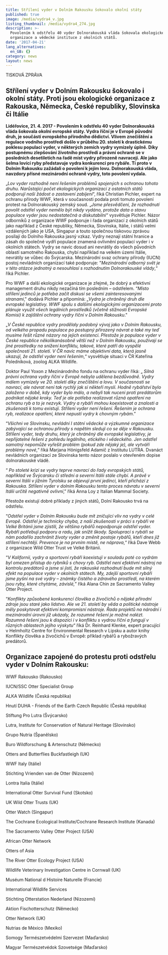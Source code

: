 ```yaml
---
title: Střílení vyder v Dolním Rakousku šokovalo okolní státy
published: true
image: /media/vydra4_v.jpg
listing_thumbnail: /media/vydra4_274.jpg
description: >-
  Povolením k odstřelu 40 vyder Dolnorakouská vláda šokovala ekologické
  organizace a vědecké instituce z okolních států.
date: '2017-04-21'
lang_alternatives:
  en_GB: {}
category: news
layout: news
---
```

TISKOVÁ ZPRÁVA

## Střílení vyder v Dolním Rakousku šokovalo i okolní státy. Proti jsou ekologické organizace z Rakouska, Německa, České republiky, Slovinska či Itálie 

**Lidéřovice, 21. 4. 2017 - Povolením k odstřelu 40 vyder Dolnorakouská vláda šokovala okolní evropské státy. Vydra říční je v Evropě původní druh, je součástí evropského přírodního dědictví. Vlivem znečištění a regulace vodního prostředí došlo v průběhu 20. století k drastickému poklesu populací vyder, v některých zemích vydry vymizely úplně. Díky postupnému zlepšování životního prostředí a právní ochraně se v posledních desetiletích na řadě míst vydry přirozeně navracejí. Ale jako šelma lovící ryby představuje vydra konkurenci pro rybáře. Ti proto v Dolním Rakousku zažádali o povolení k jejím lovu. Dolnorakouská vláda, navzdory přísné mezinárodní ochraně vydry, toto povolení vydala.** 

„_Lov vyder rozhodně není řešením problémů spojených s ochranou tohoto druhu. Narůstající počet ekologických organizací z ostatních států podporují naši žádost o zastavení zabíjení_“, říká Christian Pichler, expert na ochranu přírody WWF, která v současnosti podala proti tomuto povolení protest na Dolnorakouský zemský soud. „_Jsme přesvědčeni, že rozhodnutí povolit odstřel vyder nemělo být nikdy vydáno, protože data o stavu populace vyder jsou nedostatečná a diskutabilní“_ vysvětluje Pichler. Názor odborníků z organizace WWF podporuje i řada organizací z okolních států jako například z České republiky, Německa, Slovinska, Itálie, i států velmi vzdálených jako je USA, Singapur a touto společnou tiskovou zprávou posílají do Dolního Rakouska jasný vzkaz. Vydry neznají státní hranice a zásah do společné vydří populace znamená ovlivnění populací vyder i v okolních státech. Vydry se navíc dosud ani nevrátily do všech původních oblastí samotného Rakouska, chybí například na velkém území Itálie, nevrátily se vůbec do Švýcarska. Mezinárodní svaz ochrany přírody (IUCN) postoj nevládních organizací také podporuje: "_Mezinárodní odborný svět je v této otázce jednotný a nesouhlasí s rozhodnutím Dolnorakouské vlády_,“ říká Pichler. 

Pro WWF a další ekologické organizace je zřejmé, že dobrý a efektivní management druhu nikdy nezačíná tím posledním – odstřelem. “_Místo střílení jedinců je potřeba začít diskusí se všemi zainteresovanými stranami_," dodává Pichler a připomíná: „_Vydra je chráněný druh dle evropské legislativy. WWF spolu s dalšími ekologickými organizacemi proto plánuje využít všech legálních prostředků (včetně stížnosti Evropské Komisi) k zajištění ochrany vydry říční v Dolním Rakousku_."

„_V České republice vydry prodělaly podobný vývoj jako v Dolním Rakousku, od velkého propadu populace po postupný přirozený návrat a také my teď musíme řešit různé názory na jejich existenci. Přestože je populace vyder v České republice několikanásobně větší než v Dolním Rakousku, používají se jiné prostředky na snížení konfliktu, takové, které patří do vyspělé společnosti 21. století. V ČR navíc máme objektivní data, která jasně ukazují, že odstřel vyder není řešením_,“ vysvětluje situaci v ČR Kateřina Poledníková, zoolog ALKA Wildlife. 

Doktor Paul Yoxon z Mezinárodního fondu na ochranu vyder říká: „ _Silná právní ochrana vydry říční v Evropě nebyla udělena bezdůvodně. Vydry málem vymizely ve 20. století díky znečištění a lovu. V současnosti se navrací, ale návrat není tak rychlý jak si někteří myslí. Hodně rybářství bylo založeno v době, kdy vyder bylo málo, a nebyli tak nuceni proti predátorům podnikat nějaké kroky. Teď je ale potřeba realizovat různá opatření na ochranu ryb a to je nezvyk. Vydry a rybáři mohou koexistovat a znalosti a zkušenosti k tomu existují. Střílení vyder není řešení. Řešením je ochrana ryb, realizace opatření, které nepustí vydry k chovným rybám_.”

“_Všichni ve Slovinsku, nevládní I státní vědecké a výzkumné organizace zabývající se ochranou přírody s napětím sledují co se děje v Rakousku. Střílení vyder, tedy druhu, který je chráněný dle evropské legislativy, je nepřijatelné řešení z pohledu legálního, etického i vědeckého. Jen odstřel samotný nepomůže vyřešit problém (pokud zde nějaký je), ale vytváří problémy nové_,“ říká Marjana Hönigsfeld Adamič z Institutu LUTRA. Dvanáct nevládních organizací ze Slovinska tento názor poslalo v otevřeném dopise dolnorakouské vládě. 

“ _Po stoleté krizi se vydry teprve navrací do řady evropských států, například ve Švýcarsku či střední a severní Itálii stále chybí. A právě v severní Itálii v jižním Tyrolsku se objevují první jedinci, kteří přichází z Rakouska. Střílení vyder v dolním Rakousku tento proces návratu v severní Itálii určitě negativně ovlivní_,” říká Anna Loy z Italian Mammal Society.

Přestože existují dobré příklady z jiných států, Dolní Rakousko trvá na odstřelu. 

“_Odstřel vyder v Dolním Rakousku bude mít zničující vliv na vydry v celé Evropě. Odstřel je technicky chyba, z naší zkušenosti v práci s rybáři ve Velké Británii jsme zjistili, že většina rybářů nepodporuje odstřel vyder. Rybáři potřebují podporu a radu, jak snížit škody. Spoluprací s rybáři se nám podařilo zachránit životy vyder a změnit postoje rybářů, kteří dnes již střílení nechtějí. Prevence je na prvním místě, ne náprava_,“ říká Dave Webb z organizace Wild Otter Trust ve Velké Británii.

“_V Kalifornii, vydry a sportovní rybáři koexistují v souladu poté co vydrám byl omezen přístup do rybníků s chovy ryb. Odstřel není efektivní nástroj na kontrolu predátorů a jsme si jistí, že rakouské rozhodnutí bude mít silný efekt na populace vyder v okolních státech. My, zdejší sportovní rybáři jsme pyšní na své vydry – známky čistého a zdravého prostředí, na kterém jsou ryby, které chytáme, závislé,_” říká Alana Chin ze Sacramento Valley Otter Project.

“_Konflikty způsobené konkurencí člověka a živočichů o nějaké přírodní zdroje jsou staré jako lidstvo. Ale ve 21. století by věda a politické nástroje měly poskytovat efektivní kompromisní nástroje. Řada projektů na národní i mezinárodní úrovni již ukázaly, že rozumné řešení je možné nalézt. Rozumná řešení jsou k dispozici i v konfliktu s vydrou říční a fungují v různých oblastech jejího výskytu_“ říká Dr. Reinhard Klenke, expert pracující v Helmholtz Centre for Environmental Research v Lipsku a autor knihy Konflikty člověka a živočichů v Evropě: příklad rybářů a rybožravých predátorů.

## Organizace zapojené do protestu proti odstřelu vyder v Dolním Rakousku: 

WWF Rakousko (Rakousko) 

IUCN/SSC Otter Specialist Group 

ALKA Wildlife (Česká republika) 

Hnutí DUHA - Friends of the Earth Czech Republic (Česká republika) 

Stiftung Pro Lutra (Švýcarsko) 

Lutra, Institute for Conservation of Natural Heritage (Slovinsko) 

Grupo Nutria (Španělsko) 

Buro Wildforschung & Artenschutz (Německo) 

Otters and Butterflies Buckfastleigh (UK) 

WWF Italy (Itálie) 

Stichting Vrienden van de Otter (Nizozemí) 

Lontra Italia (Itálie) 

International Otter Survival Fund (Skotsko) 

UK Wild Otter Trusts (UK) 

Otter Watch (Singapur) 

The Cochrane Ecological Institute/Cochrane Research Institute (Kanada) 

The Sacramento Valley Otter Project (USA) 

African Otter Network 

Otters of Asia 

The River Otter Ecology Project (USA) 

Wildlife Veterinary Investigation Centre in Cornwall (UK) 

Muséum National d Histoire Naturelle (Francie) 

International Wildlife Services 

Stichting Otterstation Nederland (Nizozemí) 

Aktion Fischotterschutz (Německo) 

Otter Network (UK) 

Nutrias de México (Mexiko) 

Somogy Természetvédelmi Szervezet (Maďarsko) 

Magyar Természetvédok Szovetsége (Maďarsko)
